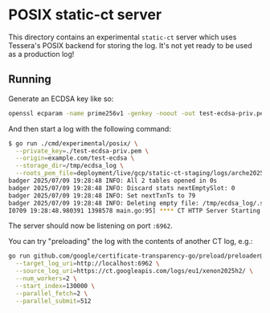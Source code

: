 # POSIX static-ct server

This directory contains an experimental `static-ct` server which uses Tessera's
POSIX backend for storing the log.  It's not yet ready to be used as a
production log!

## Running

Generate an ECDSA key like so:

```bash
openssl ecparam -name prime256v1 -genkey -noout -out test-ecdsa-priv.pem 
```

And then start a log with the following command:

```bash
$ go run ./cmd/experimental/posix/ \
  --private_key=./test-ecdsa-priv.pem \
  --origin=example.com/test-ecdsa \
  --storage_dir=/tmp/ecdsa_log \
  --roots_pem_file=deployment/live/gcp/static-ct-staging/logs/arche2025h1/roots.pem
badger 2025/07/09 19:28:48 INFO: All 2 tables opened in 0s
badger 2025/07/09 19:28:48 INFO: Discard stats nextEmptySlot: 0
badger 2025/07/09 19:28:48 INFO: Set nextTxnTs to 79
badger 2025/07/09 19:28:48 INFO: Deleting empty file: /tmp/ecdsa_log/.state/antispam/000003.vlog
I0709 19:28:48.980391 1398578 main.go:95] **** CT HTTP Server Starting ****
```

The server should now be listening on port `:6962`.

You can try "preloading" the log with the contents of another CT log, e.g.:

```bash
go run github.com/google/certificate-transparency-go/preload/preloader@master \
  --target_log_uri=http://localhost:6962 \
  --source_log_uri=https://ct.googleapis.com/logs/eu1/xenon2025h2/ \
  --num_workers=2 \
  --start_index=130000 \
  --parallel_fetch=2 \
  --parallel_submit=512

```
